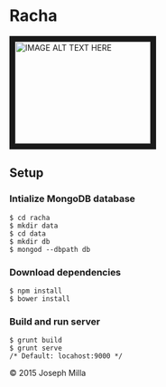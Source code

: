 # Racha

<a href="http://www.youtube.com/watch?feature=player_embedded&v=tbTbYRefGWc
" target="_blank"><img src="http://img.youtube.com/vi/tbTbYRefGWc/0.jpg" 
alt="IMAGE ALT TEXT HERE" width="240" height="180" border="10" /></a>

## Setup 

### Intialize MongoDB database
```
$ cd racha
$ mkdir data
$ cd data
$ mkdir db
$ mongod --dbpath db
```

### Download dependencies
```
$ npm install
$ bower install
```

### Build and run server
```
$ grunt build
$ grunt serve
/* Default: locahost:9000 */
```

© 2015 Joseph Milla
